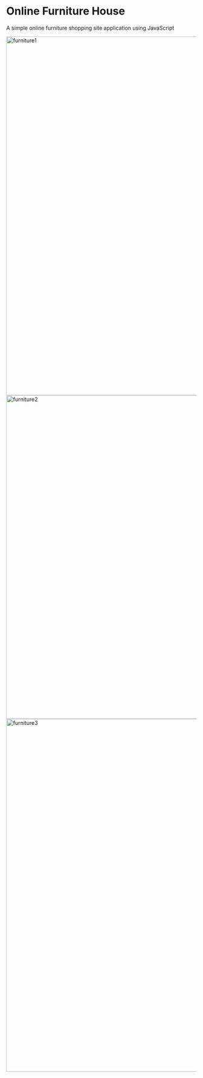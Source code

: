 # Online Furniture House
A simple online furniture shopping site application using JavaScript

<img width="948" alt="furniture1" src="https://user-images.githubusercontent.com/63189207/98947570-b0661680-24f5-11eb-8b92-2a76353b18db.PNG">

<img width="855" alt="furniture2" src="https://user-images.githubusercontent.com/63189207/98947593-b6f48e00-24f5-11eb-8085-40522d4be416.PNG">

<img width="932" alt="furniture3" src="https://user-images.githubusercontent.com/63189207/98947609-bbb94200-24f5-11eb-99ed-107b1c8b778a.PNG">
